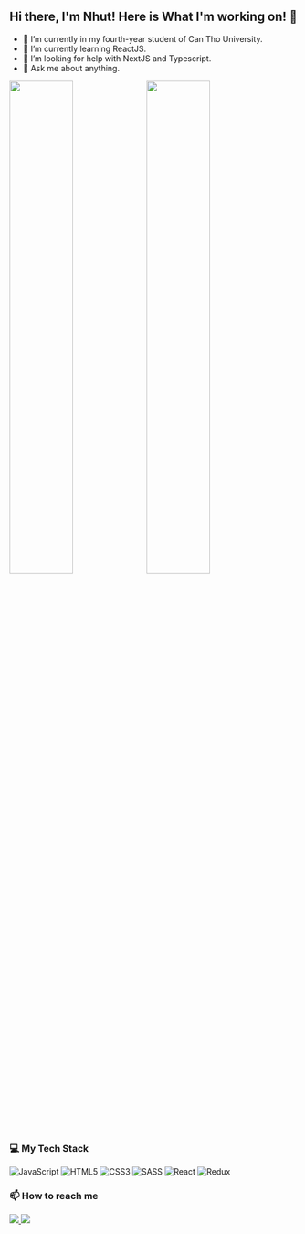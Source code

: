 ## Hi there, I'm Nhut! Here is What I'm working on! 👋

- 🔭 I’m currently in my fourth-year student of Can Tho University.
- 🌱 I’m currently learning ReactJS.
- 🤔 I’m looking for help with NextJS and Typescript.
- 💬 Ask me about anything.

<img align="left" width="47%" src="https://github-readme-stats.vercel.app/api?username=lcnhut070200&show_icons=true&theme=radical"/>
<img algn="left" width="47%" src="https://github-readme-stats.vercel.app/api/top-langs/?username=lcnhut070200&layout=compact&theme=radical"/>

### 💻 My Tech Stack
![JavaScript](https://img.shields.io/badge/javascript-%23323330.svg?style=for-the-badge&logo=javascript&logoColor=%23F7DF1E)
![HTML5](https://img.shields.io/badge/html5-%23E34F26.svg?style=for-the-badge&logo=html5&logoColor=white)
![CSS3](https://img.shields.io/badge/css3-%231572B6.svg?style=for-the-badge&logo=css3&logoColor=white)
![SASS](https://img.shields.io/badge/SASS-hotpink.svg?style=for-the-badge&logo=SASS&logoColor=white)
![React](https://img.shields.io/badge/react-%2320232a.svg?style=for-the-badge&logo=react&logoColor=%2361DAFB)
![Redux](https://img.shields.io/badge/redux-%23593d88.svg?style=for-the-badge&logo=redux&logoColor=white)

### 📫 How to reach me
<a href="https://www.facebook.com/lcnhut/" target="_blank"> 
  <img src="https://img.shields.io/badge/Facebook-%231877F2.svg?style=for-the-badge&logo=Facebook&logoColor=white" />
</a>
<a href="https://twitter.com/lcnhut" target="_blank"> 
  <img src="https://img.shields.io/badge/Twitter-%231DA1F2.svg?style=for-the-badge&logo=Twitter&logoColor=white" />
</a>
